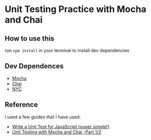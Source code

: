 # Unit Testing Practice with Mocha and Chai

## How to use this

run ```npm install``` in your terminal to install dev dependencies

## Dev Dependences
* [Mocha](https://mochajs.org/)
* [Chai](https://www.chaijs.com/)
* [NYC](https://istanbul.js.org/)

## Reference
I used a few guides that I have used:

* [Write a Unit Test for JavaScript (super simple!)](https://www.youtube.com/watch?v=k4GFqgBR2qc)
* [Unit Testing with Mocha and Chai -Part 1/2](https://youtu.be/Rumf96j0cR0)
